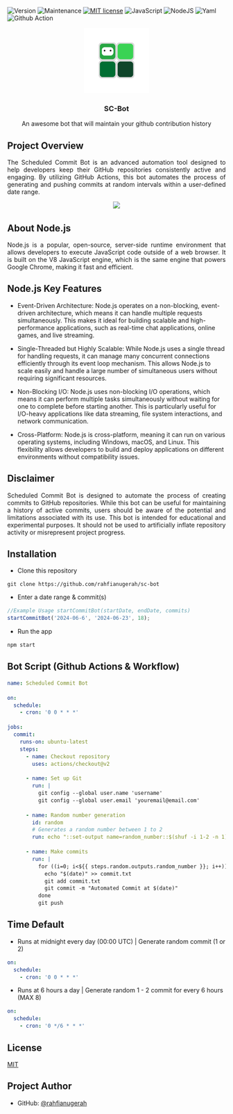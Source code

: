 ![Version](https://img.shields.io/badge/Version-1.0.1-green)
![Maintenance](https://img.shields.io/badge/Maintenance-Yes-green)
[![MIT license](https://img.shields.io/badge/License-MIT-blue.svg)](https://github.com/rahfianugerah/sch-bot/blob/main/LICENSE)
![JavaScript](https://img.shields.io/badge/Javascript-%23323330.svg?&logo=javascript&logoColor=%23F7DF1E)
![NodeJS](https://img.shields.io/badge/Node.js-6DA55F?&logo=node.js&logoColor=white)
![Yaml](https://img.shields.io/badge/Made_with-Yaml-blue.svg)
![Github Action](https://img.shields.io/badge/GitHub_Workflows-%23121011.svg?&logo=github&logoColor=white)

<div align="center">
  <img src="img/bot.png" height=150 width=150>
  <h3>
    SC-Bot
  </h3>
  <p>
    An awesome bot that will maintain your github contribution history
  </p>
</div>

## Project Overview
<p align="justify">
  The Scheduled Commit Bot is an advanced automation tool designed to help developers keep their GitHub repositories consistently active and engaging. By utilizing GitHub Actions, this bot automates the process of generating and pushing commits at random intervals within a user-defined date range.
</p>

<div align="center">
  <img src="https://github.com/user-attachments/assets/0b5df6aa-ad46-4b1f-a541-3d91c1e0fe62" height=150/>
</div>

## About Node.js
<p align="justify">
  Node.js is a popular, open-source, server-side runtime environment that allows developers to execute JavaScript code outside of a web browser. It is built on the V8 JavaScript engine, which is the same engine that powers Google Chrome, making it fast and efficient.
</p>

## Node.js Key Features
- Event-Driven Architecture:
Node.js operates on a non-blocking, event-driven architecture, which means it can handle multiple requests simultaneously. This makes it ideal for building scalable and high-performance applications, such as real-time chat applications, online games, and live streaming.

- Single-Threaded but Highly Scalable:
While Node.js uses a single thread for handling requests, it can manage many concurrent connections efficiently through its event loop mechanism. This allows Node.js to scale easily and handle a large number of simultaneous users without requiring significant resources.

- Non-Blocking I/O:
Node.js uses non-blocking I/O operations, which means it can perform multiple tasks simultaneously without waiting for one to complete before starting another. This is particularly useful for I/O-heavy applications like data streaming, file system interactions, and network communication.

- Cross-Platform:
Node.js is cross-platform, meaning it can run on various operating systems, including Windows, macOS, and Linux. This flexibility allows developers to build and deploy applications on different environments without compatibility issues.

## Disclaimer </b>
<p align="justify">
  Scheduled Commit Bot is designed to automate the process of creating commits to GitHub repositories. While this bot can be useful for maintaining a history of active commits, users should be aware of the potential and limitations associated with its use. This bot is intended for educational and experimental purposes. It should not be used to artificially inflate repository activity or misrepresent project progress.
</p> 

## Installation
- Clone this repository
```
git clone https://github.com/rahfianugerah/sc-bot
```
- Enter a date range & commit(s)
```javascript
//Example Usage startCommitBot(startDate, endDate, commits)
startCommitBot('2024-06-6', '2024-06-23', 18);
```
- Run the app
```
npm start
```

## Bot Script (Github Actions & Workflow)
```yml
name: Scheduled Commit Bot

on:
  schedule:
    - cron: '0 0 * * *'
    
jobs:
  commit:
    runs-on: ubuntu-latest
    steps:
      - name: Checkout repository
        uses: actions/checkout@v2

      - name: Set up Git
        run: |
          git config --global user.name 'username'
          git config --global user.email 'youremail@email.com'

      - name: Random number generation
        id: random
        # Generates a random number between 1 to 2
        run: echo "::set-output name=random_number::$(shuf -i 1-2 -n 1)" 

      - name: Make commits
        run: |
          for ((i=0; i<${{ steps.random.outputs.random_number }}; i++)); do
            echo "$(date)" >> commit.txt
            git add commit.txt
            git commit -m "Automated Commit at $(date)"
          done
          git push

```

## Time Default

- Runs at midnight every day (00:00 UTC) | Generate random commit (1 or 2)
```yml
on:
  schedule:
    - cron: '0 0 * * *'
```

- Runs at 6 hours a day | Generate random 1 - 2 commit for every 6 hours (MAX 8)
```yml
on:
  schedule:
    - cron: '0 */6 * * *'
```


## License

[MIT](https://github.com/rahfianugerah/sch-bot/blob/main/LICENSE)

## Project Author
- GitHub: [@rahfianugerah](https://www.github.com/rahfianugerah)
